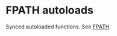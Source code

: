 # FPATH autoloads

Synced autoloaded functions. See [FPATH](http://zsh.sourceforge.net/Doc/Release/Functions.html).
